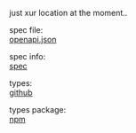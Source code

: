 just xur location at the moment..

spec file:  
[openapi.json](openapi.json)

spec info:  
[spec](spec)

types:  
[github](https://github.com/d2api/d2api-types/blob/master/index.d.ts)

types package:  
[npm](https://www.npmjs.com/package/@d2api/d2api-types)

